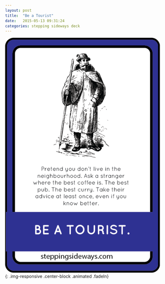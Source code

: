 ```yaml
---
layout: post
title:  "Be a Tourist"
date:   2015-05-13 09:31:24
categories: stepping sideways deck
---
```

![Be a Tourist: Pretend you don’t live in the neighbourhood. Ask a stranger where the best coffee is the best pub. The best curry. Take their advice at least once, even if you know better.](https://github.com/steppingsideways/steppingsideways.github.io/blob/master/images/Medium_Sized_Images/be_a_tourist.png?raw=true){: .img-responsive .center-block .animated .fadeIn}